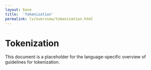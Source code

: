 ```yaml
---
layout: base
title:  'Tokenization'
permalink: lv/overview/tokenization.html
---
```


# Tokenization

This document is a placeholder for the language-specific overview of
guidelines for tokenization.
